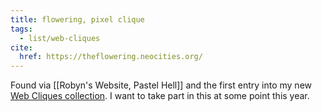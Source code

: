 ```yaml
---
title: flowering, pixel clique
tags:
  - list/web-cliques
cite:
  href: https://theflowering.neocities.org/
---
```


Found via [[Robyn's Website, Pastel Hell]] and the first entry into my new [Web Cliques collection](/lists/web-cliques/). I want to take part in this at some point this year.
